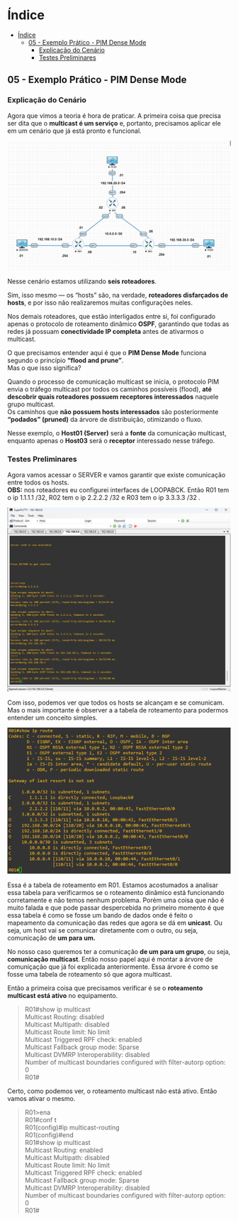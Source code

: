 # Índice

- [Índice](#índice)
  - [05 - Exemplo Prático - PIM Dense Mode](#05---exemplo-prático---pim-dense-mode)
    - [Explicação do Cenário](#explicação-do-cenário)
    - [Testes Preliminares](#testes-preliminares)

## 05 - Exemplo Prático - PIM Dense Mode

### Explicação do Cenário

Agora que vimos a teoria é hora de praticar. A primeira coisa que precisa ser dita que o **multicast é um serviço** e, portanto, precisamos aplicar ele em um cenário que já está pronto e funcional.  

![cenário](Imagens/cenario.png)  

Nesse cenário estamos utilizando **seis roteadores**.  

Sim, isso mesmo — os “hosts” são, na verdade, **roteadores disfarçados de hosts**, e por isso não realizaremos muitas configurações neles.  

Nos demais roteadores, que estão interligados entre si, foi configurado apenas o protocolo de roteamento dinâmico **OSPF**, garantindo que todas as redes já possuam **conectividade IP completa** antes de ativarmos o multicast.  

O que precisamos entender aqui é que o **PIM Dense Mode** funciona segundo o princípio **“flood and prune”**.  
Mas o que isso significa?  

Quando o processo de comunicação multicast se inicia, o protocolo PIM envia o tráfego multicast por todos os caminhos possíveis (flood), **até descobrir quais roteadores possuem receptores interessados** naquele grupo multicast.  
Os caminhos que **não possuem hosts interessados** são posteriormente **“podados” (pruned)** da árvore de distribuição, otimizando o fluxo.  

Nesse exemplo, o **Host01 (Server)** será a **fonte** da comunicação multicast, enquanto apenas o **Host03** será o **receptor** interessado nesse tráfego.  

### Testes Preliminares

Agora vamos acessar o SERVER e vamos garantir que existe comunicação entre todos os hosts.  
**OBS:** nos roteadores eu configurei interfaces de LOOPABCK. Então R01 tem o ip 1.1.1.1 /32, R02 tem o ip 2.2.2.2 /32 e R03 tem o ip 3.3.3.3 /32 .  

![01](Imagens/01.png)

Com isso, podemos ver que todos os hosts se alcançam e se comunicam. Mas o mais importante é observer a a tabela de roteamento para podermos entender um conceito simples.  

![02](Imagens/02.png)  

Essa é a tabela de roteamento em R01. Estamos acostumados a analisar essa tabela para verificarmos se o roteamento dinâmico está funcionando corretamente e não temos nenhum problema. Porém uma coisa que não é muito falada e que pode passar despercebida no primeiro momento é que essa tabela é como se fosse um bando de dados onde é feito o mapeamento da comunicação das redes que agora se dá em **unicast**. Ou seja, um host vai se comunicar diretamente com o outro, ou seja, comunicação de **um para um.**  

No nosso caso queremos ter a comunicação **de um para um grupo**, ou seja, **comunicação multicast**. Então nosso papel aqui é montar a árvore de comuniçação que já foi explicada anteriormente. Essa árvore é como se fosse uma tabela de roteamento só que agora multicast.  

Então a primeira coisa que precisamos verificar é se o **roteamento multicast está ativo** no equipamento.  

> R01#show ip multicast  
>  Multicast Routing: disabled  
>  Multicast Multipath: disabled  
>  Multicast Route limit: No limit  
>  Multicast Triggered RPF check: enabled  
>  Multicast Fallback group mode: Sparse  
>  Multicast DVMRP Interoperability: disabled  
>  Number of multicast boundaries configured with filter-autorp option: 0  
> R01#  

Certo, como podemos ver, o roteamento multicast não está ativo. Então vamos ativar o mesmo.  

>R01>ena  
R01#conf t  
R01(config)#ip multicast-routing  
R01(config)#end  
R01#show ip multicast  
  Multicast Routing: enabled  
  Multicast Multipath: disabled  
  Multicast Route limit: No limit  
  Multicast Triggered RPF check: enabled  
  Multicast Fallback group mode: Sparse  
  Multicast DVMRP Interoperability: disabled  
  Number of multicast boundaries configured with filter-autorp option: 0  
R01#  

